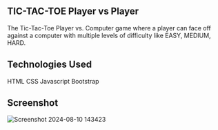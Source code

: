 
## TIC-TAC-TOE Player vs Player
The Tic-Tac-Toe Player vs. Computer game where a player can face off against a computer with multiple levels of difficulty like EASY, MEDIUM, HARD.
 


## Technologies Used
HTML
CSS
Javascript
Bootstrap

## Screenshot
![Screenshot 2024-08-10 143423](https://github.com/user-attachments/assets/f9e78207-18ee-4fdf-9e11-9eb9819c0c74)
